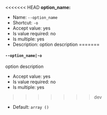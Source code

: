 <<<<<<< HEAD
**option_name:**

* Name: `--option_name`
* Shortcut: `-o`
* Accept value: yes
* Is value required: no
* Is multiple: yes
* Description: option description
=======
#### `--option_name|-o`

option description

* Accept value: yes
* Is value required: no
* Is multiple: yes
>>>>>>> dev
* Default: `array ()`
